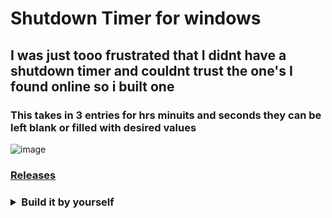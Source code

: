 # Shutdown Timer for windows
## I was just tooo frustrated that I didnt have a shutdown timer and couldnt trust the one's I found online so i built one
### This takes in 3 entries for hrs minuits and seconds they can be left blank or filled with desired values
![image](https://user-images.githubusercontent.com/36219488/137686759-6496b01b-51bb-49a7-b62d-cf369c29c950.png)

### [Releases](https://github.com/rakshith111/Shutdown-timer/releases) <br>
<h3><details>
  <summary>Build it by yourself </summary>
  <code>pip install pyinstaller </code><br>
  Then run <br>
  <code>pyinstaller --onefile -w main.py -i shutdown.ico</code>

</details></h3>

